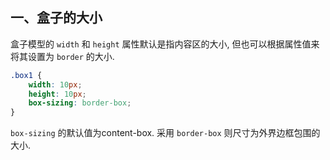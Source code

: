 <!--
 * @Descripttion : 
 * @Author       : Seulf
 * @Date         : 2021-02-08 15:55:34
 * @LastEditors  : Seulf
 * @LastEditTime : 2021-02-28 13:55:16
-->

## 一、盒子的大小

盒子模型的 `width` 和 `height` 属性默认是指内容区的大小, 但也可以根据属性值来将其设置为 `border` 的大小.

``` css
.box1 {
    width: 10px;
    height: 10px;
    box-sizing: border-box;
}
```

`box-sizing` 的默认值为content-box. 采用 `border-box` 则尺寸为外界边框包围的大小.

